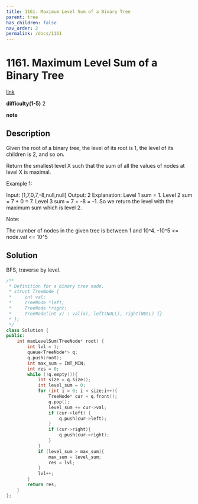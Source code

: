 ```yaml
---
title: 1161. Maximum Level Sum of a Binary Tree
parent: tree
has_children: false
nav_order: 2
permalink: /docs/1161
---
```

# 1161. Maximum Level Sum of a Binary Tree
[link](https://leetcode.com/problems/maximum-level-sum-of-a-binary-tree/)

**difficulty(1-5)**
2

**note**

## Description
Given the root of a binary tree, the level of its root is 1, the level of its children is 2, and so on.

Return the smallest level X such that the sum of all the values of nodes at level X is maximal.

 

Example 1:



Input: [1,7,0,7,-8,null,null]
Output: 2
Explanation: 
Level 1 sum = 1.
Level 2 sum = 7 + 0 = 7.
Level 3 sum = 7 + -8 = -1.
So we return the level with the maximum sum which is level 2.
 

Note:

The number of nodes in the given tree is between 1 and 10^4.
-10^5 <= node.val <= 10^5

## Solution
BFS, traverse by level.

```c++
/**
 * Definition for a binary tree node.
 * struct TreeNode {
 *     int val;
 *     TreeNode *left;
 *     TreeNode *right;
 *     TreeNode(int x) : val(x), left(NULL), right(NULL) {}
 * };
 */
class Solution {
public:
    int maxLevelSum(TreeNode* root) {
        int lvl = 1;
        queue<TreeNode*> q;
        q.push(root);
        int max_sum = INT_MIN;
        int res = 0;
        while (!q.empty()){
            int size = q.size();
            int level_sum = 0;
            for (int i = 0; i < size;i++){
                TreeNode* cur = q.front();
                q.pop();
                level_sum += cur->val;
                if (cur->left) {
                    q.push(cur->left);
                }
                if (cur->right){
                    q.push(cur->right);
                }
            }
            if (level_sum > max_sum){
                max_sum = level_sum;
                res = lvl;
            }
            lvl++;
        }
        return res;
    }
};
```